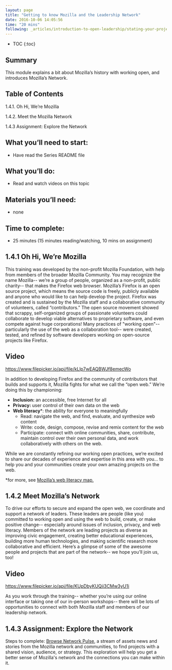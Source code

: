 ```yaml
---
layout: page
title: "Getting to know Mozilla and the Leadership Network"
date: 2016-10-06 14:05:56
time: "20 mins"
following: _articles/introduction-to-open-leadership/stating-your-project-vision.md
---
```


* TOC
{:toc}

## Summary

This module explains a bit about Mozilla’s history with working open, and introduces Mozilla’s Network.

## Table of Contents

1.4.1\. Oh Hi, We’re Mozilla

1.4.2\. Meet the Mozilla Network

1.4.3 Assignment: Explore the Network

## What you’ll need to start:

*   Have read the Series README file

## What you’ll do:

*   Read and watch videos on this topic

## Materials you’ll need:

*   none

## Time to complete:

*   25 minutes (15 minutes reading/watching, 10 mins on assignment)

## 1.4.1 Oh Hi, We’re Mozilla

This training was developed by the non-profit Mozilla Foundation, with help from members of the broader Mozilla Community. You may recognize the name Mozilla-- we’re a group of people, organized as a non-profit, public charity-- that makes the Firefox web browser. Mozilla’s Firefox is an open source project, which means the source code is freely, publicly available and anyone who would like to can help develop the project. Firefox was created and is sustained by the Mozilla staff and a collaborative community of volunteers, called “contributors.” The open source movement showed that scrappy, self-organized groups of passionate volunteers could collaborate to develop viable alternatives to proprietary software, and even compete against huge corporations! Many practices of "working open"-- particularly the use of the web as a collaboration tool-- were created, tested, and refined by software developers working on open-source projects like Firefox.


## Video
https://www.filepicker.io/api/file/kLlp7wEAQBWJf8emecWo

In addition to developing Firefox and the community of contributors that builds and supports it, Mozilla fights for what we call the “open web.” We’re doing this by championing:

*   **Inclusion:** an accessible, free Internet for all
*   **Privacy:** user control of their own data on the web
*   **Web literacy***: the ability for everyone to meaningfully
    *   Read: navigate the web, and find, evaluate, and synthesize web content
    *   Write: code, design, compose, revise and remix content for the web
    *   Participate: connect with online communities, share, contribute, maintain control over their own personal data, and work collaboratively with others on the web.

While we are constantly refining our working open practices, we’re excited to share our decades of experience and expertise in this area with you… to help you and your communities create your own amazing projects on the web.

*for more, see [Mozilla’s web literacy map.](https://teach.mozilla.org/web-literacy/)

## 1.4.2 Meet Mozilla’s Network

To drive our efforts to secure and expand the open web, we coordinate and support a network of leaders. These leaders are people (like you) committed to working open and using the web to build, create, or make positive change-- especially around issues of inclusion, privacy, and web literacy. Members of the network are leading projects as diverse as improving civic engagement, creating better educational experiences, building more human technologies, and making scientific research more collaborative and efficient. Here’s a glimpse of some of the awesome people and projects that are part of the network-- we hope you’ll join us, too!

## Video
https://www.filepicker.io/api/file/KUpDbyKUQii3CMw3yU1i

As you work through the training-- whether you’re using our online interface or taking one of our in-person workshops-- there will be lots of opportunities to connect with both Mozilla staff and members of our leadership network.

## 1.4.3 Assignment: Explore the Network

Steps to complete: [Browse Network Pulse](https://mozilla.github.io/network-pulse/), a stream of assets news and stories from the Mozilla network and communities, to find projects with a shared vision, audience, or strategy. This exploration will help you get a better sense of Mozilla's network and the connections you can make within it.
